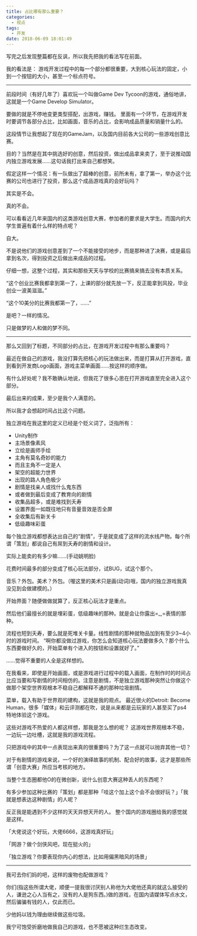 ```yaml
---
title: 占比哪有那么重要？
categories:
  - 视点
tags:
  - 开发
date: 2018-06-09 18:01:49
---
```


写完之后发现整篇都在反讽，所以我先把我的看法写在前面。

我的看法是： 游戏开发过程中的每一个部分都很重要，大到核心玩法的固定，小到一个按钮的大小，甚至一个标点符号。

* * *

前段时间（有好几年了）喜欢玩一个叫做Game Dev Tycoon的游戏，通俗地讲，这就是一个Game Develop Simulator。

要做的就是不停地变更类型搭配，出游戏，赚钱。 里面有一个环节，在游戏开发时要调节各部分占比，比如画面，音乐的占比，会影响成品质量和销量什么的。

这段情节让我想起了现在的GameJam，以及国内目前各大公司的一些游戏创意比赛。

目的？当然是在其中挑选好的创意，然后投资，做出成品拿来卖了，至于说推动国内独立游戏发展……这句话我打出来自己都想笑。

假定这样一个情况：有一队做出了超棒的创意，前所未有，拿了第一，举办这个比赛的公司也进行了投资，那么这个成品游戏真的会好玩吗？

其实是不会。

真的不会。

可以看看近几年来国内的这类游戏创意大赛，参加者的要求是大学生。而国内的大学生普遍有着什么样的特点呢？

自大。

不是说他们的游戏创意差到了一个不能接受的地步，而是那种进了决赛，或是最后拿到名次，得到投资之后做出来成品的过程。

仔细一想，这整个过程，其实和那些天天与学校的比赛搞来搞去没有本质关系。

“这个创业比赛我都拿到第一了，上课的部分就先放一下，反正能拿到风投，毕业创业一波美滋滋。”

“这个10美分的比赛我都第一了，……”

是吧？一样的情况。

只是做梦的人和做的梦不同。

* * *

那么又回到了标题，不同部分的占比，在游戏开发过程中有那么重要吗？

最近在做自己的游戏，我没打算先把核心的玩法做出来，而是打算从打开游戏，直到看到开发商Logo画面，游戏主菜单画面……按这样的顺序做。

有什么好处呢？我不敢确认地说，但我花了很多心思在打开游戏直至完全进入这个部分。

最后出来的成果，至少是我个人满意的。

所以我才会想起时间占比这个问题。

独立游戏在我这里的定义已经是个贬义词了，泛指所有：

*   Unity制作
*   主场景像素风
*   立绘是画师手绘
*   主角有莫名奇妙的能力
*   而且主角不一定是人
*   架空的超能力世界
*   出现的路人角色极少
*   剧情是找亲人或找什么鬼东西
*   或者做到最后变成了教育向的剧情
*   收集品超多，或是难找到夭寿
*   设置界面一如既往地只有音量音效是否全屏
*   全收集后有新关卡
*   低级趣味彩蛋

每个独立游戏都想表达出自己的“剧情”，于是就变成了这样的流水线产物。每个所谓「策划」都说自己有屌到夭寿的剧情和设计。

实际上能卖的有多少嘛……(手动姚明脸)

花费时间最多的部分变成了核心玩法部分，试BUG，试这个那个。

音乐？外包。美术？外包。（喔这里的美术只是画(动词)哦，国内的独立游戏我真没见到会做建模的。）

开始界面？随便做做就算了，反正核心玩法才是重点。

然后他们最擅长的就是埋彩蛋，低级趣味的那种。就是会让你露出=_,=表情的那种。

流程也短到夭寿，要么就是死堆关卡量。线性剧情的那种就物品加到有至少3~4小时的游戏时间。 “啊你都没做过游戏，你怎么会知道核心玩法要做多久？那个什么东西要做好久的，开始菜单有个进入的按钮和设置就好了。”

……觉得不重要的人全是这样想的。

在我看来，即使是开始画面，或是游戏进行过程中的载入画面，在制作时的时间占比应当要和写剧情的时间相仿的。注意是剧情，不是独立游戏那种突然让你做这个做那个架空世界观根本不稳自己都解释不通的那种垃圾剧情。

菜单，载入有助于世界观的建构，这就是我的观点。 最近很火的Detroit: Become Human，很多「媒体」和云评测都在吹，说是从来都是云玩家的人甚至买了ps4特地体验这个游戏。

这些对游戏不热爱的人都这样想，那我是怎么想的呢？ 这游戏世界观根本不稳，一边玩一边吐槽，这就是我的游戏流程。

只把游戏中的其中一点表现出来真的很重要吗？为了这一点就可以抛弃其他一切？

对于有剧情的游戏来说，一个好的演绎故事的机制、配合好的故事，这才是那些所谓「创意大赛」所应当考核的地方。

当整个生态圈都他O的在微创新，说什么创意大赛这种丢人的东西呢？

有多少参加这种比赛的「策划」都是那种「哇这个加上这个会不会很好玩？」「我就是想表达这种剧情」的人呢？

反正我是能遇到不少这样的天天异想天开的人。 整个国内的游戏圈给我的感觉就是这样。

「大佬说这个好玩，大佬6666，这游戏真好玩」

「网游？做个剑侠风吧，现在挺火的」

「独立游戏？你要表现你内心的想法，比如用偏黑暗风的场景」

* * *

我可去你们妈的吧，这样的废物也配做游戏？

你们(指这些所谓大佬，顺便一提我很讨厌别人称他为大佬他还真的就这么接受的人，谦逊之心人当有之，没有的人是狗东西。)做的游戏，在国内请媒体写点水文，然后骗骗有钱的人，仅此而已。

少他妈以钱为理由继续做这些垃圾。

我宁可饱受折磨地做我自己的游戏，也不愿被这种烂生态改变。